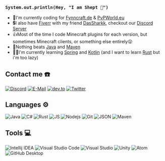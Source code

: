 ### `System.out.println(Hey, "I am Shept 👋")`

- 🔭I'm currently coding for [Fynncraft.de](https://discord.gg/m6PhQAPZbG) & [PvPWorld.eu](https://pvpworld.eu/)
- 💲I also have [Fiverr](https://de.fiverr.com/users/dasshept/) with my friend [DasSharkk](https://github.com/DasSharkk/), checkout our [Discord Server](https://dsc.gg/dasshept)
- 👍Most of the time I code Minecraft plugins for each version, but sometimes Minecraft clients, or something else entirely😮
- 💙Nothing beats [Java](https://www.oracle.com/de/java/) and [Maven](https://maven.apache.org/)
- 👨‍🎓I'm currently learning [Spring](https://spring.io/) and [Kotlin](https://kotlinlang.org/) (and I want to learn [Rust](https://www.rust-lang.org/) but i'm too lazy)
## Contact me ☎️
[![Discord](https://img.shields.io/badge/Discord-7289da?style=flat-square&logo=discord&link=https://discord.com/users/692373101278789672)](https://discord.com/users/692373101278789672)
[![E-Mail](https://img.shields.io/badge/E--Mail-430297?style=flat-square&logo=yahoo&link=mailto:mcsheptyt@gmail.com)](mailto:mcsheptyt@gmail.com)
[![dev.to](https://img.shields.io/badge/dev.to-000000?style=flat-square&logo=dev.to&link=https://dev.to/mcshept)](https://dev.to/mcshept)
[![Twitter](https://img.shields.io/badge/Twitter-1da1f2?style=flat&logo=twitter&link=https://twitter.com/Shept16)](https://twitter.com/Shept16)
## Languages ⚙️
![Java](https://i.imgur.com/9YkvTpG.png)
![C#](https://i.imgur.com/7zN7QQF.png)
![Rust](https://i.imgur.com/r8NTB1L.png)
![JS](https://i.imgur.com/ebbYVKW.png)
![Nodejs](https://i.imgur.com/1bdqDXY.png)
![Git](https://i.imgur.com/nSQined.png)
![JSON](https://i.imgur.com/RYekFzZ.png)
![Maven](https://i.imgur.com/HuLMB33.png)

## Tools 💻
![Intellij IDEA](https://i.imgur.com/C6MuufI.png)
![Visual Studio Code](https://i.imgur.com/sK0M7l6.png)
![Visual Studio](https://i.imgur.com/dcYzfQh.png)
![Unity](https://i.imgur.com/Kgdffs7.png)
![Atom](https://i.imgur.com/L6hwmp9.png)
![GitHub Desktop](https://i.imgur.com/TNGeLEB.png)
